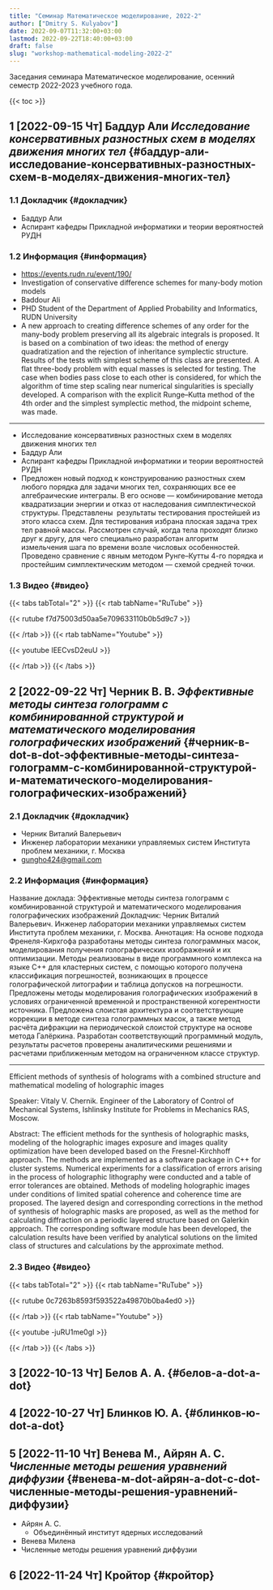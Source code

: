 ```yaml
---
title: "Семинар Математическое моделирование, 2022-2"
author: ["Dmitry S. Kulyabov"]
date: 2022-09-07T11:32:00+03:00
lastmod: 2022-09-22T18:40:00+03:00
draft: false
slug: "workshop-mathematical-modeling-2022-2"
---
```


Заседания семинара Математическое моделирование, осенний семестр 2022-2023 учебного года.

<!--more-->

{{< toc >}}


## <span class="section-num">1</span> <span class="timestamp-wrapper"><span class="timestamp">[2022-09-15 Чт] </span></span> Баддур Али _Исследование консервативных разностных схем в моделях движения многих тел_ {#баддур-али-исследование-консервативных-разностных-схем-в-моделях-движения-многих-тел}


### <span class="section-num">1.1</span> Докладчик {#докладчик}

-   Баддур Али
-   Аспирант кафедры Прикладной информатики и теории вероятностей РУДН


### <span class="section-num">1.2</span> Информация {#информация}

-   <https://events.rudn.ru/event/190/>
-   Investigation of conservative difference schemes for many-body motion models
-   Baddour Ali
-   PHD Student of the Department of Applied Probability and Informatics, RUDN University
-   A new approach to creating difference schemes of any order for the many-body problem preserving all its algebraic integrals is proposed. It is based on a combination of two ideas: the method of energy quadratization and the rejection of inheritance symplectic structure. Results of the tests with simplest scheme of this class are presented. A flat three-body problem with equal masses is selected for testing. The case when bodies pass close to each other is considered, for which the algorithm of time step scaling near numerical singularities is specially developed. A comparison with the explicit Runge–Kutta method of the 4th order and the simplest symplectic method, the midpoint scheme, was made.

---

-   Исследование консервативных разностных схем в моделях движения многих тел
-   Баддур Али
-   Аспирант кафедры Прикладной информатики и теории вероятностей РУДН
-   Предложен новый подход к конструированию разностных схем любого порядка для задачи многих тел, сохраняющих все ее алгебраические интегралы. В его основе — комбинирование метода квадратизации энергии и отказ от наследования симплектической структуры. Представлены  результаты тестирования простейшей из этого класса схем. Для тестирования избрана плоская задача трех тел равной массы. Рассмотрен случай, когда тела проходят близко друг к другу, для чего специально разработан алгоритм измельчения шага по времени возле числовых особенностей. Проведено сравнение с явным методом Рунге–Кутты 4-го порядка и простейшим симплектическим методом — схемой средней точки.


### <span class="section-num">1.3</span> Видео {#видео}

{{< tabs tabTotal="2" >}}
{{< rtab tabName="RuTube" >}}

{{< rutube f7d75003d50aa5e709633110b0b5d9c7 >}}

{{< /rtab >}}
{{< rtab tabName="Youtube" >}}

{{< youtube IEECvsD2euU >}}

{{< /rtab >}}
{{< /tabs >}}


## <span class="section-num">2</span> <span class="timestamp-wrapper"><span class="timestamp">[2022-09-22 Чт] </span></span> Черник В. В. _Эффективные методы синтеза голограмм с комбинированной структурой и математического моделирования голографических изображений_ {#черник-в-dot-в-dot-эффективные-методы-синтеза-голограмм-с-комбинированной-структурой-и-математического-моделирования-голографических-изображений}


### <span class="section-num">2.1</span> Докладчик {#докладчик}

-   Черник Виталий Валерьевич
-   Инженер лаборатории механики управляемых систем Института проблем механики, г. Москва
-   gungho424@gmail.com


### <span class="section-num">2.2</span> Информация {#информация}

Название доклада: Эффективные методы синтеза голограмм с комбинированной структурой и математического моделирования голографических изображений
Докладчик: Черник Виталий Валерьевич. Инженер лаборатории механики управляемых систем Института проблем механики, г. Москва.
Аннотация:
На основе подхода Френеля-Кирхгофа разработаны методы синтеза голограммных масок, моделирования получения голографических изображений и их оптимизации. Методы реализованы в виде программного комплекса на языке С++ для кластерных систем, с помощью которого получена классификация погрешностей, возникающих в процессе голографической литографии и таблица допусков на погрешности. Предложены методы моделирования голографических изображений в условиях ограниченной временной и пространственной когерентности источника.
Предложена слоистая архитектура и соответствующие коррекции в методе синтеза голограммных масок, а также метод расчёта дифракции на периодической слоистой структуре на основе метода Галёркина. Разработан соответствующий программный модуль, результаты расчетов проверены аналитическими решениями и расчетами приближенным методом на ограниченном классе структур.

---

Efficient methods of synthesis of holograms with a combined structure and mathematical modeling of holographic images

Speaker:
Vitaly V. Chernik. Engineer of the Laboratory of Control of Mechanical Systems, Ishlinsky Institute for Problems in Mechanics RAS, Moscow.

Abstract:
The efficient methods for the synthesis of holographic masks, modeling of the holographic images exposure and images quality optimization have been developed based on the Fresnel-Kirchhoff approach. The methods are implemented as a software package in C++ for cluster systems. Numerical experiments for a classification of errors arising in the process of holographic lithography were conducted and a table of error tolerances are obtained. Methods of modeling holographic images under conditions of limited spatial coherence and coherence time are proposed.
The layered design and corresponding corrections in the method of synthesis of holographic masks are proposed, as well as the method for calculating diffraction on a periodic layered structure based on Galerkin approach. The corresponding software module has been developed, the calculation results have been verified by analytical solutions on the limited class of structures and calculations by the approximate method.


### <span class="section-num">2.3</span> Видео {#видео}

{{< tabs tabTotal="2" >}}
{{< rtab tabName="RuTube" >}}

{{< rutube 0c7263b8593f593522a49870b0ba4ed0 >}}

{{< /rtab >}}
{{< rtab tabName="Youtube" >}}

{{< youtube -juRU1me0gI >}}

{{< /rtab >}}
{{< /tabs >}}


## <span class="section-num">3</span> <span class="timestamp-wrapper"><span class="timestamp">[2022-10-13 Чт] </span></span> Белов А. А. {#белов-а-dot-а-dot}


## <span class="section-num">4</span> <span class="timestamp-wrapper"><span class="timestamp">[2022-10-27 Чт] </span></span> Блинков Ю. А. {#блинков-ю-dot-а-dot}


## <span class="section-num">5</span> <span class="timestamp-wrapper"><span class="timestamp">[2022-11-10 Чт] </span></span> Венева М., Айрян А. С. _Численные методы решения уравнений диффузии_ {#венева-м-dot-айрян-а-dot-с-dot-численные-методы-решения-уравнений-диффузии}

-   Айрян А. С.
    -   Объединённый институт ядерных исследований
-   Венева Милена
-   Численные методы решения уравнений диффузии


## <span class="section-num">6</span> <span class="timestamp-wrapper"><span class="timestamp">[2022-11-24 Чт] </span></span> Кройтор {#кройтор}
